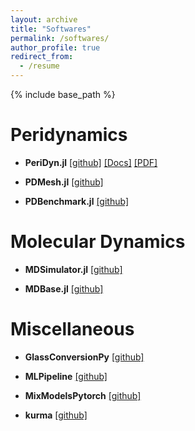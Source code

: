 ```yaml
---
layout: archive
title: "Softwares"
permalink: /softwares/
author_profile: true
redirect_from:
  - /resume
---
```


{% include base_path %}

Peridynamics
======

- __PeriDyn.jl__ [[github]](https://github.com/ravinderbhattoo/PeriDyn) [[Docs]](https://ravinderbhattoo.github.io/PeriDyn/toc.html) [[PDF]]({{site.author.baseurl}}/files/PeriDyn.pdf)

- __PDMesh.jl__ [[github]](https://github.com/ravinderbhattoo/PDMesh)

- __PDBenchmark.jl__ [[github]](https://github.com/ravinderbhattoo/PDBenchmark)

Molecular Dynamics
======

- __MDSimulator.jl__ [[github]](https://github.com/ravinderbhattoo/MDSimulator)

- __MDBase.jl__ [[github]](https://github.com/ravinderbhattoo/MDBase)

Miscellaneous
======

- __GlassConversionPy__ [[github]](https://github.com/ravinderbhattoo/GlassConversionPy)

- __MLPipeline__ [[github]](https://github.com/ravinderbhattoo/MLPipeline)

- __MixModelsPytorch__ [[github]](https://github.com/ravinderbhattoo/MixModelsPytorch)

- __kurma__ [[github]](https://github.com/ravinderbhattoo/kurma)